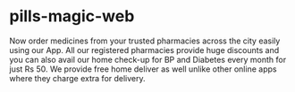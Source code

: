 # pills-magic-web
Now order medicines from your trusted pharmacies across the city easily using our App. All our registered pharmacies provide huge discounts and you can also avail our home check-up for BP and Diabetes every month for just Rs 50. We provide free home deliver as well unlike other online apps where they charge extra for delivery.

